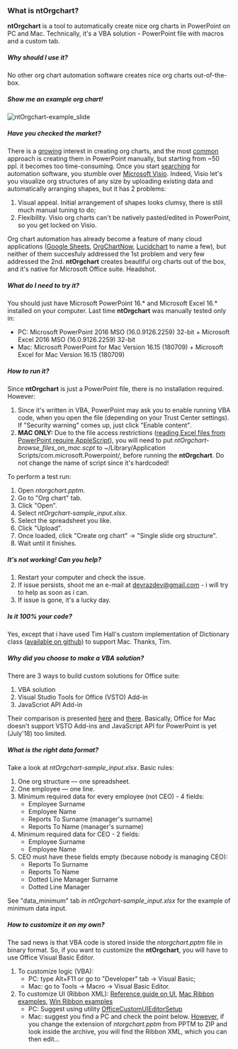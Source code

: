 ### What is ntOrgchart? ###
**ntOrgchart** is a tool to automatically create nice org charts in PowerPoint on PC and Mac. Technically, it's a VBA solution - PowerPoint file with macros and a custom tab.

##### Why should I use it? #####
No other org chart automation software creates nice org charts out-of-the-box.

##### Show me an example org chart! #####
![ntOrgchart-example_slide](https://github.com/devrazdev/ntOrgchart/blob/master/ntOrgchart-example_slide.png?raw=true)

##### Have you checked the market? #####
There is a [growing] interest in creating org charts, and the most [common] approach is creating them in PowerPoint manually, but starting from ~50 ppl. it becomes too time-consuming. Once you start [searching] for automation software, you stumble over [Microsoft Visio]. Indeed, Visio let's you visualize org structures of any size by uploading existing data and automatically arranging shapes, but it has 2 problems:

1. Visual appeal. Initial arrangement of shapes looks clumsy, there is still much manual tuning to do;
2. Flexibility. Visio org charts can't be natively pasted/edited in PowerPoint, so you get locked on Visio.

Org chart automation has already become a feature of many cloud applications ([Google Sheets], [OrgChartNow], [Lucidchart] to name a few), but neither of them succesfuly addressed the 1st problem and very few addressed the 2nd. **ntOrgchart** creates beautiful org charts out of the box, and it's native for Microsoft Office suite. Headshot.

##### What do I need to try it? #####
You should just have Microsoft PowerPoint 16.* and Microsoft Excel 16.* installed on your computer. Last time **ntOrgchart** was manually tested only in:
- PC: Microsoft PowerPoint 2016 MSO (16.0.9126.2259) 32-bit + Microsoft Excel 2016 MSO (16.0.9126.2259) 32-bit
- Mac: Microsoft PowerPoint for Mac Version 16.15 (180709) + Microsoft Excel for Mac Version 16.15 (180709)

##### How to run it? #####
Since **ntOrgchart** is just a PowerPoint file, there is no installation required. However:

1. Since it's written in VBA, PowerPoint may ask you to enable running VBA code, when you open the file (depending on your Trust Center settings). If "Security warning" comes up, just click "Enable content".
2. **MAC ONLY:** Due to the file access restrictions  ([reading Excel files from PowerPoint require AppleScript]), you will need to put *ntOrgchart-browse_files_on_mac.scpt* to ~/Library/Application Scripts/com.microsoft.Powerpoint/, before running the **ntOrgchart**. Do not change the name of script since it's hardcoded!

To perform a test run:
1. Open *ntorgchart.pptm*.
2. Go to "Org chart" tab.
3. Click "Open".
4. Select *ntOrgchart-sample_input.xlsx*.
5. Select the spreadsheet you like.
6. Click "Upload".
7. Once loaded, click "Create org chart" -> "Single slide org structure".
8. Wait until it finishes.

##### It's not working! Can you help? #####
1. Restart your computer and check the issue.
2. If issue persists, shoot me an e-mail at devrazdev@gmail.com - i will try to help as soon as i can.
3. If issue is gone, it's a lucky day.

##### Is it 100% your code? #####
Yes, except that i have used Tim Hall's custom implementation of Dictionary class ([available on github]) to support Mac. Thanks, Tim.

##### Why did you choose to make a VBA solution? #####
There are 3 ways to build custom solutions for Office suite:
1. VBA solution
2. Visual Studio Tools for Office (VSTO) Add-in
3. JavaScriot API Add-in

Their comparison is presented [here] and [there]. Basically, Office for Mac doesn't support VSTO Add-ins and JavaScript API for PowerPoint is yet (July'18) too limited.

##### What is the right data format? #####
Take a look at *ntOrgchart-sample_input.xlsx*. Basic rules:
1. One org structure — one spreadsheet.
2. One employee — one line.
3. Minimum required data for every employee (not CEO) - 4 fields:
    - Employee Surname
    - Employee Name
    - Reports To Surname (manager's surname)
    - Reports To Name (manager's surname)
4. Minimum required data for CEO - 2 fields:
    - Employee Surname
    - Employee Name
5. CEO must have these fields empty (because nobody is managing CEO):
    - Reports To Surname
    - Reports To Name
    - Dotted Line Manager Surname
    - Dotted Line Manager

See "data_minimum" tab in *ntOrgchart-sample_input.xlsx* for the example of minimum data input.

##### How to customize it on my own? #####
The sad news is that VBA code is stored inside the *ntorgchart.pptm* file in binary format. So, if you want to customize the **ntOrgchart**, you will have to use Office Visual Basic Editor.

1. To customize logic (VBA):
    - PC: type Alt+F11 or go to "Developer" tab -> Visual Basic;
    - Mac: go to Tools -> Macro -> Visual Basic Editor.
2. To customize UI (Ribbon XML):
[Reference guide on UI], [Mac Ribbon examples], [Win Ribbon examples]
    - PC: Suggest using utility [OfficeCustomUIEditorSetup] 
    - Mac: suggest you find a PC and check the point below. [However], if you change the extension of *ntorgchart.pptm* from PPTM to ZIP and look inside the archive, you will find the Ribbon XML, which you can then edit...

[growing]: <https://trends.google.com/trends/explore?q=create%20org%20chart&date=all>
[common]: <https://www.youtube.com/results?search_query=create+org+chart>
[searching]: <https://support.office.com/en-us/article/create-an-org-chart-in-office-9419815f-0d7f-4d8b-8220-822036b1fe2b>

[Microsoft Visio]: <https://products.office.com/en-us/visio/flowchart-software>
[Google Sheets]: <https://www.bettercloud.com/monitor/the-academy/create-an-org-structure-chart-in-google-sheets/>
[OrgChartNow]: <https://www.orgchartpro.com/products/orgchart-now-2/>
[Lucidchart]: <https://www.lucidchart.com/pages/how-to-make-an-org-chart>

[reading Excel files from PowerPoint require AppleScript]: <https://developer.microsoft.com/en-us/office/blogs/VBA-improvements-in-Office-2016/>

[OfficeCustomUIEditorSetup]: http://openxmldeveloper.org/blog/b/openxmldeveloper/archive/2006/05/26/customuieditor.aspx
[available on github]: <https://github.com/VBA-tools/VBA-Dictionary>

[think-cell]: <https://www.think-cell.com/en/>

[here]: <https://docs.microsoft.com/en-us/visualstudio/vsto/vba-and-office-solutions-in-visual-studio-compared>
[there]: <https://docs.microsoft.com/en-us/office/dev/add-ins/overview/office-add-ins#StartBuildingApps_TypesofApps>

[Reference guide on UI]: <https://msdn.microsoft.com/en-us/library/dd926139(v=office.12).aspx>
[Mac Ribbon examples]: <https://www.rondebruin.nl/mac/macfiles/MacRibbonExamples.dmg>
[Win Ribbon examples]: <https://www.rondebruin.nl/win/winfiles/RibbonExampleFiles.zip>

[However]: <https://support.office.com/en-us/article/extract-files-or-objects-from-a-powerpoint-file-85511e6f-9e76-41ad-8424-eab8a5bbc517>
